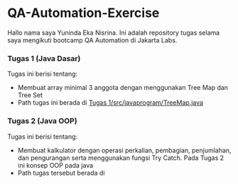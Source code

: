 # QA-Automation-Exercise
Hallo nama saya Yuninda Eka Nisrina. Ini adalah repository tugas selama saya mengikuti bootcamp QA Automation di Jakarta Labs.

### Tugas 1 (Java Dasar)

Tugas ini berisi tentang:
- Membuat array minimal 3 anggota dengan menggunakan Tree Map dan Tree Set
- Path tugas ini berada di  [Tugas 1/src/javaprogram/TreeMap.java](https://github.com/yunindanisrina/QA-Automation-Exercise/blob/master/Tugas%201/src/javaprogram/TreeMap.java)

### Tugas 2 (Java OOP)

Tugas ini berisi tentang:
- Membuat kalkulator dengan operasi perkalian, pembagian, penjumlahan, dan pengurangan serta menggunakan fungsi Try Catch. Pada Tugas 2 ini konsep OOP pada java
- Path tugas tersebut berada di 
